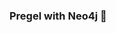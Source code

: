 ### Pregel with Neo4j 🚀

































































































































 





































